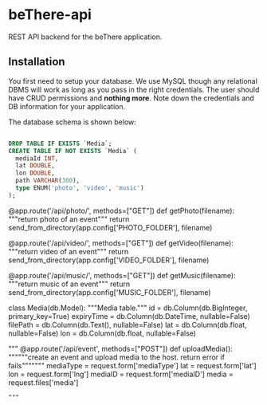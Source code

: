 beThere-api
===========

REST API backend for the beThere application.

Installation
------------

You first need to setup your database. We use MySQL though any relational DBMS will work as long as you pass in the right credentials. The user should have CRUD permissions and **nothing more**. Note down the credentials and DB information for your application.

The database schema is shown below:

```sql

DROP TABLE IF EXISTS `Media`;
CREATE TABLE IF NOT EXISTS `Media` (
  mediaId INT,
  lat DOUBLE,
  lon DOUBLE,
  path VARCHAR(300),
  type ENUM('photo', 'video', 'music')
);

```
@app.route('/api/photo/<filename>', methods=["GET"])
def getPhoto(filename):
	"""return photo of an event"""
	return send_from_directory(app.config['PHOTO_FOLDER'], filename)
	
@app.route('/api/video/<filename>', methods=["GET"])
def getVideo(filename):
	"""return video of an event"""
	return send_from_directory(app.config['VIDEO_FOLDER'], filename)
	
@app.route('/api/music/<filename>', methods=["GET"])
def getMusic(filename):
	"""return music of an event"""
	return send_from_directory(app.config['MUSIC_FOLDER'], filename)
	
class Media(db.Model):
	"""Media table."""
	id = db.Column(db.BigInteger, primary_key=True)
	expiryTime = db.Column(db.DateTime, nullable=False)
	filePath = db.Column(db.Text(), nullable=False)
	lat = db.Column(db.float, nullable=False)
	lon = db.Column(db.float, nullable=False)
	
	
	
"""	
@app.route('/api/event', methods=["POST"])
def uploadMedia():
	""""""create an event and upload media to the host. return error if fails"""""""
	mediaType = request.form['mediaType']
	lat = request.form['lat']
	lon = request.form['lng']
	mediaID = request.form['mediaID']
	media = request.files['media']
	
	"""
